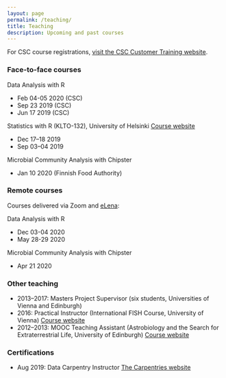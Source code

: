 ```yaml
---
layout: page
permalink: /teaching/
title: Teaching
description: Upcoming and past courses
---
```


For CSC course registrations, [visit the CSC Customer Training website](https://www.csc.fi/en/training).

### Face-to-face courses

Data Analysis with R

- Feb 04-05 2020 (CSC)
- Sep 23 2019 (CSC)
- Jun 17 2019 (CSC)

Statistics with R (KLTO-132), University of Helsinki [Course website](https://courses.helsinki.fi/en/klto-132)

- Dec 17–18 2019
- Sep 03–04 2019

Microbial Community Analysis with Chipster

- Jan 10 2020 (Finnish Food Authority)

### Remote courses

Courses delivered via Zoom and  [eLena](e-learn.csc.fi/):

Data Analysis with R

- Dec 03-04 2020
- May 28-29 2020

Microbial Community Analysis with Chipster

- Apr 21 2020

### Other teaching

- 2013–2017: Masters Project Supervisor (six students, Universities of Vienna and Edinburgh)
- 2016: Practical Instructor (International FISH Course, University of Vienna) [Course website](http://www.microbial-ecology.net/international-fish-course) 
- 2012–2013: MOOC Teaching Assistant (Astrobiology and the Search for Extraterrestrial Life, University of Edinburgh) [Course website](https://www.coursera.org/learn/astrobiology)

### Certifications

- Aug 2019: Data Carpentry Instructor [The Carpentries website](https://carpentries.org/)
